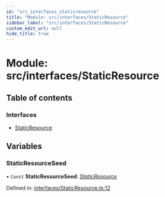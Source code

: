 ```yaml
---
id: "src_interfaces_staticresource"
title: "Module: src/interfaces/StaticResource"
sidebar_label: "src/interfaces/StaticResource"
custom_edit_url: null
hide_title: true
---
```


# Module: src/interfaces/StaticResource

## Table of contents

### Interfaces

- [StaticResource](../interfaces/src_interfaces_staticresource.staticresource.md)

## Variables

### StaticResourceSeed

• `Const` **StaticResourceSeed**: [*StaticResource*](../interfaces/src_interfaces_staticresource.staticresource.md)

Defined in: [interfaces/StaticResource.ts:12](https://github.com/xr3ngine/xr3ngine/blob/a16a45d7e/packages/common/src/interfaces/StaticResource.ts#L12)
